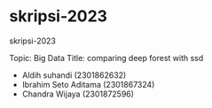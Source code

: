 # skripsi-2023
skripsi-2023

Topic: Big Data
Title: comparing deep forest with ssd

- Aldih suhandi (2301862632)
- Ibrahim Seto Aditama (2301867324)
- Chandra Wijaya (2301872596)
